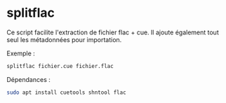 # splitflac

Ce script facilite l'extraction de fichier flac + cue.
Il ajoute également tout seul les métadonnées pour importation.

Exemple : 
```bash
splitflac fichier.cue fichier.flac
```

Dépendances :
```bash
sudo apt install cuetools shntool flac
```
